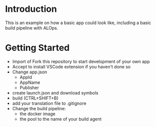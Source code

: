 # Introduction 
This is an example on how a basic app could look like, including a basic build pipeline with ALOps.

# Getting Started
- Import of Fork this repository to start development of your own app
- Accept to install VSCode extension if you haven't done so
- Change app.json
  - AppId
  - AppName 
  - Publisher
- create launch.json and download symbols
- build (CTRL+SHIFT+B)
- add your translation file to .gitignore
- Change the build pipeline:
  - the docker image
  - the pool to the name of your build agent


